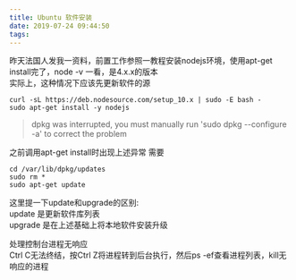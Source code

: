 ```yaml
---
title: Ubuntu 软件安装
date: 2019-07-24 09:44:50
tags:
---
```

昨天法国人发我一资料，前置工作参照一教程安装nodejs环境，使用apt-get install完了，node -v 一看，是4.x.x的版本<br>
实际上，这种情况下应该先更新软件的源
```
curl -sL https://deb.nodesource.com/setup_10.x | sudo -E bash -
sudo apt-get install -y nodejs
```
> dpkg was interrupted, you must manually run 'sudo dpkg --configure -a' to correct the problem

之前调用apt-get install时出现上述异常
需要
```
cd /var/lib/dpkg/updates
sudo rm *
sudo apt-get update
```
这里提一下update和upgrade的区别:<br>
update 是更新软件库列表<br>
upgrade 是在上述基础上将本地软件安装升级

处理控制台进程无响应<br>
Ctrl C无法终结，按Ctrl Z将进程转到后台执行，然后ps -ef查看进程列表，kill无响应的进程